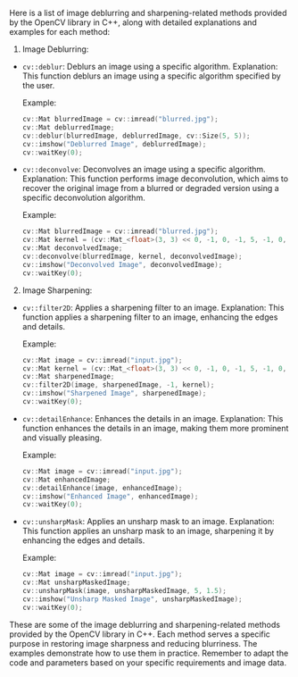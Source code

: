 Here is a list of image deblurring and sharpening-related methods provided by the OpenCV library in C++, along with detailed explanations and examples for each method:

1. Image Deblurring:

- `cv::deblur`: Deblurs an image using a specific algorithm.
  Explanation: This function deblurs an image using a specific algorithm specified by the user.

  Example:
  ```cpp
  cv::Mat blurredImage = cv::imread("blurred.jpg");
  cv::Mat deblurredImage;
  cv::deblur(blurredImage, deblurredImage, cv::Size(5, 5));
  cv::imshow("Deblurred Image", deblurredImage);
  cv::waitKey(0);
  ```

- `cv::deconvolve`: Deconvolves an image using a specific algorithm.
  Explanation: This function performs image deconvolution, which aims to recover the original image from a blurred or degraded version using a specific deconvolution algorithm.

  Example:
  ```cpp
  cv::Mat blurredImage = cv::imread("blurred.jpg");
  cv::Mat kernel = (cv::Mat_<float>(3, 3) << 0, -1, 0, -1, 5, -1, 0, -1, 0);
  cv::Mat deconvolvedImage;
  cv::deconvolve(blurredImage, kernel, deconvolvedImage);
  cv::imshow("Deconvolved Image", deconvolvedImage);
  cv::waitKey(0);
  ```

2. Image Sharpening:

- `cv::filter2D`: Applies a sharpening filter to an image.
  Explanation: This function applies a sharpening filter to an image, enhancing the edges and details.

  Example:
  ```cpp
  cv::Mat image = cv::imread("input.jpg");
  cv::Mat kernel = (cv::Mat_<float>(3, 3) << 0, -1, 0, -1, 5, -1, 0, -1, 0);
  cv::Mat sharpenedImage;
  cv::filter2D(image, sharpenedImage, -1, kernel);
  cv::imshow("Sharpened Image", sharpenedImage);
  cv::waitKey(0);
  ```

- `cv::detailEnhance`: Enhances the details in an image.
  Explanation: This function enhances the details in an image, making them more prominent and visually pleasing.

  Example:
  ```cpp
  cv::Mat image = cv::imread("input.jpg");
  cv::Mat enhancedImage;
  cv::detailEnhance(image, enhancedImage);
  cv::imshow("Enhanced Image", enhancedImage);
  cv::waitKey(0);
  ```

- `cv::unsharpMask`: Applies an unsharp mask to an image.
  Explanation: This function applies an unsharp mask to an image, sharpening it by enhancing the edges and details.

  Example:
  ```cpp
  cv::Mat image = cv::imread("input.jpg");
  cv::Mat unsharpMaskedImage;
  cv::unsharpMask(image, unsharpMaskedImage, 5, 1.5);
  cv::imshow("Unsharp Masked Image", unsharpMaskedImage);
  cv::waitKey(0);
  ```

These are some of the image deblurring and sharpening-related methods provided by the OpenCV library in C++. Each method serves a specific purpose in restoring image sharpness and reducing blurriness. The examples demonstrate how to use them in practice. Remember to adapt the code and parameters based on your specific requirements and image data.